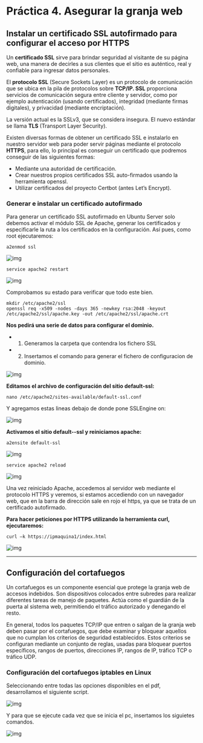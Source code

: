 # Práctica 4. Asegurar la granja web #

## Instalar un certificado SSL autofirmado para configurar el acceso por HTTPS

Un **certificado SSL** sirve para brindar seguridad al visitante de su página web, una
manera de decirles a sus clientes que el sitio es auténtico, real y confiable para
ingresar datos personales.

El **protocolo SSL** (Secure Sockets Layer) es un protocolo de comunicación que se
ubica en la pila de protocolos sobre **TCP/IP. SSL** proporciona servicios de
comunicación segura entre cliente y servidor, como por ejemplo autenticación (usando
certificados), integridad (mediante firmas digitales), y privacidad (mediante
encriptación).

La versión actual es la SSLv3, que se considera insegura. El nuevo estándar se llama
**TLS** (Transport Layer Security).

Existen diversas formas de obtener un certificado SSL e instalarlo en nuestro servidor
web para poder servir páginas mediante el protocolo **HTTPS**, para ello, lo principal es
conseguir un certificado que podremos conseguir de las siguientes formas:

  - Mediante una autoridad de certificación.
  - Crear nuestros propios certificados SSL auto-firmados usando la herramienta openssl.
  - Utilizar certificados del proyecto Certbot (antes Let’s Encrypt).

### Generar e instalar un certificado autofirmado ###
Para generar un certificado SSL autofirmado en Ubuntu Server solo debemos activar
el módulo SSL de Apache, generar los certificados y especificarle la ruta a los
certificados en la configuración. Así pues, como root ejecutaremos:

~~~~
a2enmod ssl
~~~~

![img](image/img01.png)

~~~~
service apache2 restart
~~~~

![img](image/img02.png)

Comprobamos su estado para verificar que todo este bien.

~~~~
mkdir /etc/apache2/ssl
openssl req -x509 -nodes -days 365 -newkey rsa:2048 -keyout /etc/apache2/ssl/apache.key -out /etc/apache2/ssl/apache.crt
~~~~

**Nos pedirá una serie de datos para configurar el dominio.**
- 1. Generamos la carpeta que contendra los fichero SSL
- 2. Insertamos el comando para generar el fichero de configuracion de dominio.

![img](image/img03.png)

**Editamos el archivo de configuración del sitio default-ssl:**

~~~~
nano /etc/apache2/sites-available/default-ssl.conf
~~~~

Y agregamos estas lineas debajo de donde pone SSLEngine on:

![img](image/img04.png)

**Activamos el sitio default--ssl y reiniciamos apache:**

~~~~
a2ensite default-ssl
~~~~

![img](image/img05.png)

~~~~
service apache2 reload
~~~~

![img](image/img06.png)

Una vez reiniciado Apache, accedemos al servidor web mediante el protocolo HTTPS y veremos, si estamos accediendo con un navegador web, que en la barra de dirección sale en rojo el https, ya que se trata de un certificado autofirmado.

**Para hacer peticiones por HTTPS utilizando la herramienta curl, ejecutaremos:**

~~~~
curl –k https://ipmaquina1/index.html
~~~~

![img](image/img07.png)

---

## Configuración del cortafuegos

Un cortafuegos es un componente esencial que protege la granja web de accesos indebidos. Son dispositivos colocados entre subredes para realizar diferentes tareas de manejo de paquetes. Actúa como el guardián de la puerta al sistema web, permitiendo el tráfico autorizado y denegando el resto.

En general, todos los paquetes TCP/IP que entren o salgan de la granja web deben pasar por el cortafuegos, que debe examinar y bloquear aquellos que no cumplan los criterios de seguridad establecidos. Estos criterios se configuran mediante un conjunto de reglas, usadas para bloquear puertos específicos, rangos de puertos, direcciones IP, rangos de IP, tráfico TCP o tráfico UDP.

### Configuración del cortafuegos iptables en Linux

Seleccionando entre todas las opciones disponibles en el pdf, desarrollamos el siguiente script.

![img](image/img08.png)

Y para que se ejecute cada vez que se inicia el pc, insertamos los siguietes comandos.

![img](image/img09.png)
